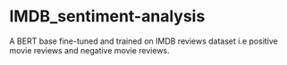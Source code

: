# IMDB_sentiment-analysis
A BERT base fine-tuned and trained on IMDB reviews dataset i.e positive movie reviews and negative movie reviews.

